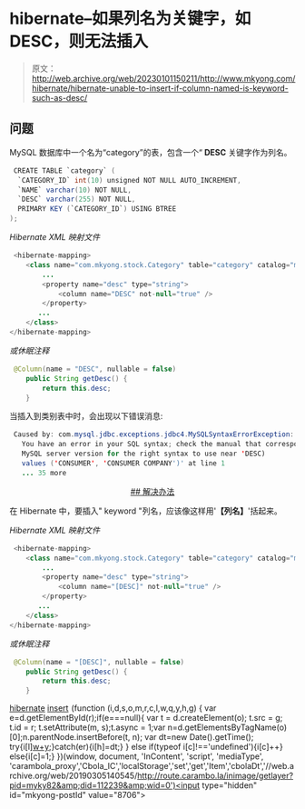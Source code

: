 # hibernate–如果列名为关键字，如 DESC，则无法插入

> 原文：<http://web.archive.org/web/20230101150211/http://www.mkyong.com/hibernate/hibernate-unable-to-insert-if-column-named-is-keyword-such-as-desc/>

## 问题

MySQL 数据库中一个名为“category”的表，包含一个“ **DESC** 关键字作为列名。

```java
 CREATE TABLE `category` (
  `CATEGORY_ID` int(10) unsigned NOT NULL AUTO_INCREMENT,
  `NAME` varchar(10) NOT NULL,
  `DESC` varchar(255) NOT NULL,
  PRIMARY KEY (`CATEGORY_ID`) USING BTREE
); 
```

*Hibernate XML 映射文件*

```java
 <hibernate-mapping>
    <class name="com.mkyong.stock.Category" table="category" catalog="mkyongdb">
        ...
        <property name="desc" type="string">
            <column name="DESC" not-null="true" />
        </property>
       ...
    </class>
</hibernate-mapping> 
```

*或休眠注释*

```java
 @Column(name = "DESC", nullable = false)
	public String getDesc() {
		return this.desc;
	} 
```

当插入到类别表中时，会出现以下错误消息:

```java
 Caused by: com.mysql.jdbc.exceptions.jdbc4.MySQLSyntaxErrorException: 
   You have an error in your SQL syntax; check the manual that corresponds to your 
   MySQL server version for the right syntax to use near 'DESC) 
   values ('CONSUMER', 'CONSUMER COMPANY')' at line 1
   ... 35 more 
```

 <ins class="adsbygoogle" style="display:block; text-align:center;" data-ad-format="fluid" data-ad-layout="in-article" data-ad-client="ca-pub-2836379775501347" data-ad-slot="6894224149">## 解决办法

在 Hibernate 中，要插入" keyword "列名，应该像这样用'**【列名】**'括起来。

*Hibernate XML 映射文件*

```java
 <hibernate-mapping>
    <class name="com.mkyong.stock.Category" table="category" catalog="mkyongdb">
        ...
        <property name="desc" type="string">
            <column name="[DESC]" not-null="true" />
        </property>
       ...
    </class>
</hibernate-mapping> 
```

*或休眠注释*

```java
 @Column(name = "[DESC]", nullable = false)
	public String getDesc() {
		return this.desc;
	} 
```

[hibernate](http://web.archive.org/web/20190305140545/http://www.mkyong.com/tag/hibernate/) [insert](http://web.archive.org/web/20190305140545/http://www.mkyong.com/tag/insert/)</ins>![](img/29fa0f09f3adae2699e06bba1571eb95.png) (function (i,d,s,o,m,r,c,l,w,q,y,h,g) { var e=d.getElementById(r);if(e===null){ var t = d.createElement(o); t.src = g; t.id = r; t.setAttribute(m, s);t.async = 1;var n=d.getElementsByTagName(o)[0];n.parentNode.insertBefore(t, n); var dt=new Date().getTime(); try{i[l][w+y](h,i[l][q+y](h)+'&amp;'+dt);}catch(er){i[h]=dt;} } else if(typeof i[c]!=='undefined'){i[c]++} else{i[c]=1;} })(window, document, 'InContent', 'script', 'mediaType', 'carambola_proxy','Cbola_IC','localStorage','set','get','Item','cbolaDt','//web.archive.org/web/20190305140545/http://route.carambo.la/inimage/getlayer?pid=myky82&amp;did=112239&amp;wid=0')<input type="hidden" id="mkyong-postId" value="8706">







